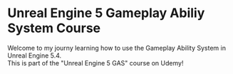 # Unreal Engine 5 Gameplay Abiliy System Course

Welcome to my journy learning how to use the Gameplay Ability System in Unreal Engine 5.4.  
This is part of the "Unreal Engine 5 GAS" course on Udemy!
